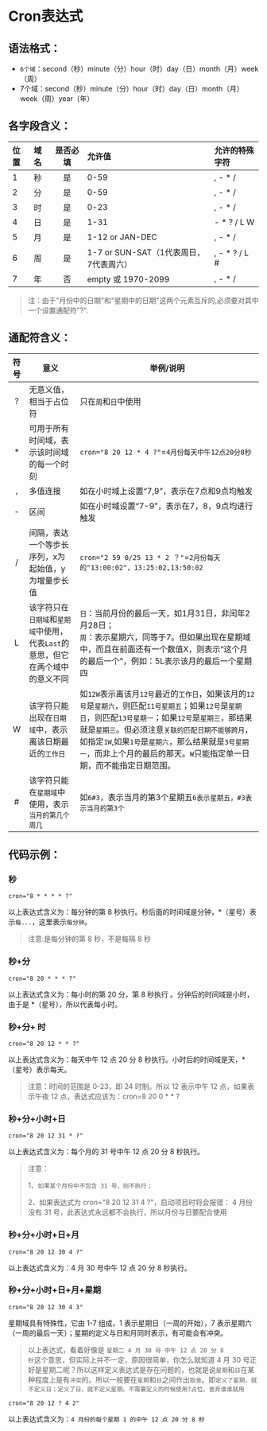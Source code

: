 # Cron表达式

## 语法格式：

+ `6个域`：second（秒）minute（分）hour（时）day（日）month（月）week（周）
+ 7个域：second（秒）minute（分）hour（时）day（日）month（月）week（周）year（年）

## 各字段含义：

| 位置 | 域名 | 是否必填 | 允许值                                 | 允许的特殊字符 |
| :--- | :--- | :------: | :------------------------------------- | :------------- |
| 1    | 秒   |    是    | 0-59                                   | , - * /        |
| 2    | 分   |    是    | 0-59                                   | , - * /        |
| 3    | 时   |    是    | 0-23                                   | , - * /        |
| 4    | 日   |    是    | 1-31                                   | - * ? / L W    |
| 5    | 月   |    是    | 1-12 or JAN-DEC                        | , - * /        |
| 6    | 周   |    是    | 1-7 or SUN-SAT（1代表周日，7代表周六） | , - * ? / L #  |
| 7    | 年   |    否    | empty 或 1970-2099                     | , - * /        |

> 注：由于"月份中的日期"和"星期中的日期"这两个元素互斥的,必须要对其中一个设置通配符"?".

## 通配符含义：

| 符号 | 意义                                                         | 举例/说明                                                    |
| :--: | ------------------------------------------------------------ | ------------------------------------------------------------ |
|  ?   | 无意义值，相当于占位符                                       | 只在`周`和`日`中使用                                         |
|  *   | 可用于所有时间域，表示该时间域的每一个时刻                   | `cron="8 20 12 * 4 ?"`=`4月份每天中午12点20分8秒`            |
|  ,   | 多值连接                                                     | 如在小时域上设置“7,9”，表示在7点和9点均触发                  |
|  -   | 区间                                                         | 如在小时域设置“7-9”，表示在7，8，9点均进行触发               |
|  /   | 间隔，表达一个等步长序列，x为起始值，y为增量步长值           | `cron="2 59 0/25 13 * 2 ？"`=`2月份每天的"13:00:02"，13:25:02,13:50:02` |
|  L   | 该字符只在<code>日期域</code>和<code>星期域</code>中使用，代表<code>Last</code>的意思，但它在两个域中的意义不同 | `日`：当前月份的最后一天，如1月31日，非闰年2月28日；<br>`周`：表示星期六，同等于7。但如果出现在星期域中，而且在前面还有一个数值X，则表示“这个月的最后一个”，例如：5L表示该月的最后一个星期四 |
|  W   | 该字符只能出现在<code>日期域</code>中，表示离该日期最近的`工作日` | 如<code>12W</code>表示离该月<code>12号</code>最近的<code>工作日</code>，如果该月的<code>12号</code>是<code>星期六</code>，则匹配<code>11号星期五</code>；如果<code>12号</code>是<code>星期日</code>，则匹配<code>13号星期一</code>；如果<code>12号</code>是<code>星期三</code>，那结果就是<code>星期三</code>。但必须注意<code>关联的匹配日期不能够跨月</code>，如指定<code>1W</code>,如果<code>1号</code>是<code>星期六</code>，那么结果就是<code>3号星期一</code>，而非上个月的最后的那天。<code>W</code>只能指定单一日期，而不能指定日期范围。 |
|  #   | 该字符只能在<code>星期域</code>中使用，表示<code>当月的第几个周几</code> | 如`6#3`，表示当月的第3个星期五`6表示星期五，#3表示当月的第3个` |

## 代码示例：

### 秒

`cron="8 * * * * ?"`

以上表达式含义为：每分钟的第 8 秒执行。秒后面的时间域是分钟，*（星号）表示<code>每...</code>，这里表示<code>每分钟</code>。

> 注意:是每分钟的第 8 秒，不是每隔 8 秒

### 秒+分

`cron="8 20 * * * ?"`

以上表达式含义为：每小时的第 20 分，第 8 秒执行 。分钟后的时间域是小时，由于是 *（星号），所以代表每小时。

### 秒+分+ 时

`cron="8 20 12 * * ?"`

以上表达式含义为：每天中午 12 点 20 分 8 秒执行。小时后的时间域是天，*（星号）表示每天。

> 注意：时间的范围是 0-23，即 24 时制。所以 12 表示中午 12 点，如果表示午夜 12 点，表达式应该为：cron=8 20 0 * * ?

### 秒+分+小时+日

`cron="8 20 12 31 * ?"`

以上表达式含义为：每个月的 31 号中午 12 点 20 分 8 秒执行。

> 注意：
>
> 1、`如果某个月份中不包含 31 号，则不执行；`
>
> 2、如果表达式为 cron="8 20 12 31 4 ?"，启动项目时将会报错： 4 月份没有 31 号，此表达式永远都不会执行，所以月份与日要配合使用

### 秒+分+小时+日+月

`cron="8 20 12 30 4 ?"`

以上表达式含义为：4 月 30 号中午 12 点 20 分 8 秒执行。

### 秒+分+小时+日+月+星期

`cron="8 20 12 30 4 3"`

星期域具有特殊性，它由 1-7 组成，1 表示星期日（一周的开始），7 表示星期六（一周的最后一天）；星期的定义与日和月同时表示，有可能会有冲突。

> 以上表达式，看着好像是 <code>星期二 4 月 30 号 中午 12 点 20 分 8 秒</code>这个意思，但实际上并不一定，原因很简单，你怎么就知道 4 月 30 号正好是星期二呢？所以这样定义表达式是存在问题的，也就是说<code>星期</code>和<code>日</code>在某种程度上是有<code>冲突</code>的。所以一般要在<code>星期</code>和<code>日</code>之间作出<code>取舍</code>。即`定义了星期，就不定义日；定义了日，就不定义星期。不需要定义的时候使用?占位，舍弃谁谁就用`

`cron="8 20 12 ? 4 2"`

以上表达式含义为：`4 月份的每个星期 1 的中午 12 点 20 分 8 秒`